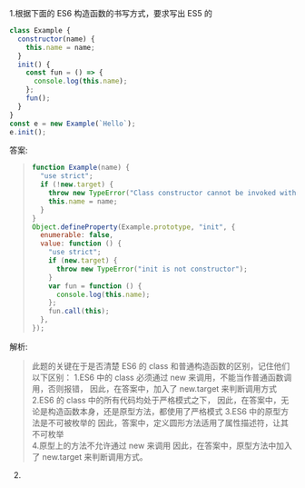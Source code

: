 1.根据下面的 ES6 构造函数的书写方式，要求写出 ES5 的

```javascript
class Example {
  constructor(name) {
    this.name = name;
  }
  init() {
    const fun = () => {
      console.log(this.name);
    };
    fun();
  }
}
const e = new Example(`Hello`);
e.init();
```

答案:

> ```javascript
> function Example(name) {
>   "use strict";
>   if (!new.target) {
>     throw new TypeError("Class constructor cannot be invoked without new");
>     this.name = name;
>   }
> }
> Object.defineProperty(Example.prototype, "init", {
>   enumerable: false,
>   value: function () {
>     "use strict";
>     if (new.target) {
>       throw new TypeError("init is not constructor");
>     }
>     var fun = function () {
>       console.log(this.name);
>     };
>     fun.call(this);
>   },
> });
> ```

解析:

> 此题的关键在于是否清楚 ES6 的 class 和普通构造函数的区别，记住他们以下区别：
> 1.ES6 中的 class 必须通过 new 来调用，不能当作普通函数调用，否则报错，
> 因此，在答案中，加入了 new.target 来判断调用方式
> 2.ES6 的 class 中的所有代码均处于严格模式之下，
> 因此，在答案中，无论是构造函数本身，还是原型方法，都使用了严格模式
> 3.ES6 中的原型方法是不可被枚举的
> 因此，答案中，定义圆形方法适用了属性描述符，让其不可枚举  
> 4.原型上的方法不允许通过 new 来调用
> 因此，在答案中，原型方法中加入了 new.target 来判断调用方式。

2.

